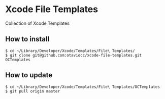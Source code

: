 # Xcode File Templates

Collection of Xcode Templates

## How to install

```
$ cd ~/Library/Developer/Xcode/Templates/File\ Templates/
$ git clone git@github.com:otaviocc/xcode-file-templates.git OCTemplates
```

## How to update

```
$ cd ~/Library/Developer/Xcode/Templates/File\ Templates/OCTemplates
$ git pull origin master
```
